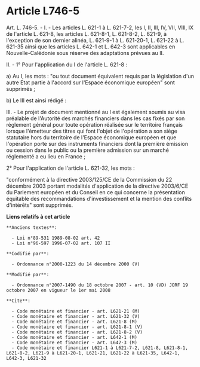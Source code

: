 # Article L746-5

Art. L. 746-5. - I. - Les articles L. 621-1 à L. 621-7-2, les I, II, III, IV, VII, VIII, IX de l'article L. 621-8, les
articles L. 621-8-1, L. 621-8-2, L. 621-9, à l'exception de son dernier alinéa, L. 621-9-1 à L. 621-20-1, L. 621-22 à L.
621-35 ainsi que les articles L. 642-1 et L. 642-3 sont applicables en Nouvelle-Calédonie sous réserve des adaptations
prévues au II.

II. - 1° Pour l'application du I de l'article L. 621-8 :

a) Au I, les mots : "ou tout document équivalent requis par la législation d'un autre Etat partie à l'accord sur l'Espace
économique européen" sont supprimés ;

b) Le III est ainsi rédigé :

III. - Le projet de document mentionné au I est également soumis au visa préalable de l'Autorité des marchés financiers dans
les cas fixés par son règlement général pour toute opération réalisée sur le territoire français lorsque l'émetteur des
titres qui font l'objet de l'opération a son siège statutaire hors du territoire de l'Espace économique européen et que
l'opération porte sur des instruments financiers dont la première émission ou cession dans le public ou la première admission
sur un marché réglementé a eu lieu en France ;

2° Pour l'application de l'article L. 621-32, les mots :

"conformément à la directive 2003/125/CE de la Commission du 22 décembre 2003 portant modalités d'application de la directive
2003/6/CE du Parlement européen et du Conseil en ce qui concerne la présentation équitable des recommandations
d'investissement et la mention des conflits d'intérêts" sont supprimés.

**Liens relatifs à cet article**

	**Anciens textes**:

	  - Loi n°89-531 1989-08-02 art. 42
	  - Loi n°96-597 1996-07-02 art. 107 II

	**Codifié par**:

	  - Ordonnance n°2000-1223 du 14 décembre 2000 (V)

	**Modifié par**:

	  - Ordonnance n°2007-1490 du 18 octobre 2007 - art. 10 (VD) JORF 19 octobre 2007 en vigueur le 1er mai 2008

	**Cite**:

	  - Code monétaire et financier - art. L621-21 (M)
	  - Code monétaire et financier - art. L621-32 (V)
	  - Code monétaire et financier - art. L621-8 (M)
	  - Code monétaire et financier - art. L621-8-1 (V)
	  - Code monétaire et financier - art. L621-8-2 (V)
	  - Code monétaire et financier - art. L642-1 (M)
	  - Code monétaire et financier - art. L642-3 (M)
	  - Code monétaire et financier L621-1 à L621-7-2, L621-8, L621-8-1, L621-8-2, L621-9 à L621-20-1, L621-21, L621-22 à L621-35, L642-1, L642-3, L621-32
